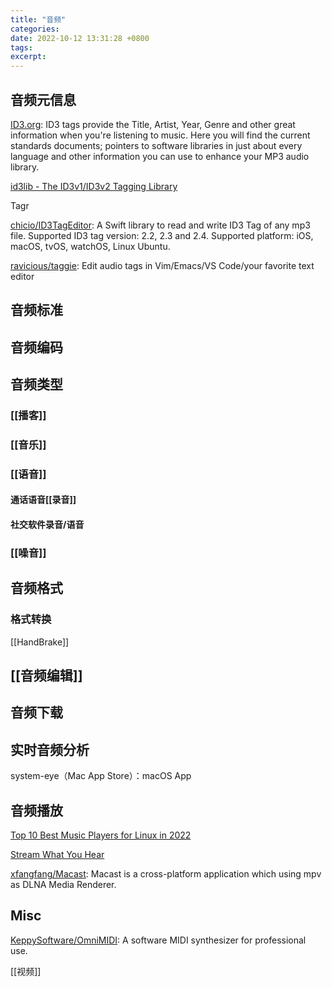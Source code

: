 ```yaml
---
title: "音频"
categories:
date: 2022-10-12 13:31:28 +0800
tags:
excerpt:
---
```



## 音频元信息

[ID3.org](https://id3.org/): ID3 tags provide the Title, Artist, Year, Genre and other great information when you're listening to music. Here you will find the current standards documents; pointers to software libraries in just about every language and other information you can use to enhance your MP3 audio library.

[id3lib - The ID3v1/ID3v2 Tagging Library](http://id3lib.sourceforge.net/)

Tagr

[chicio/ID3TagEditor](https://github.com/chicio/ID3TagEditor): A Swift library to read and write ID3 Tag of any mp3 file. Supported ID3 tag version: 2.2, 2.3 and 2.4. Supported platform: iOS, macOS, tvOS, watchOS, Linux Ubuntu.

[ravicious/taggie](https://github.com/ravicious/taggie): Edit audio tags in Vim/Emacs/VS Code/your favorite text editor

## 音频标准



## 音频编码





## 音频类型

### [[播客]]


### [[音乐]]



### [[语音]]

#### 通话语音[[录音]]

#### 社交软件录音/语音

### [[噪音]]

## 音频格式


### 格式转换


[[HandBrake]]

## [[音频编辑]]





## 音频下载


## 实时音频分析

system-eye（Mac App Store）：macOS App

## 音频播放

[Top 10 Best Music Players for Linux in 2022](https://itsfoss.com/best-music-players-linux/)

[Stream What You Hear](http://www.streamwhatyouhear.com/)

[xfangfang/Macast](https://github.com/xfangfang/Macast/): Macast is a cross-platform application which using mpv as DLNA Media Renderer.

## Misc

[KeppySoftware/OmniMIDI](https://github.com/KeppySoftware/OmniMIDI): A software MIDI synthesizer for professional use.

[[视频]]



